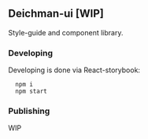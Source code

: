 ## Deichman-ui [WIP]

Style-guide and component library.

### Developing

Developing is done via React-storybook:

```
  npm i
  npm start
```

### Publishing

WIP
